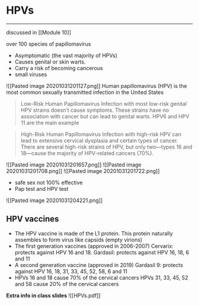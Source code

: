 # HPVs
---

discussed in [[Module 10]]

over 100 species of papillomavirus
- Asymptomatic (the vast majority of HPVs)
- Causes genital or skin warts.
- Carry a risk of becoming cancerous
- small viruses 

![[Pasted image 20201031201127.png]]
Human papillomavirus (HPV) is the most common sexually transmitted infection in the United States

>Low-Risk Human Papillomavirus
Infection with most low-risk genital HPV strains doesn’t cause symptoms. These strains have no association with cancer but can lead to genital warts. HPV6 and HPV 11 are the main example

>High-Risk Human Papillomavirus
Infection with high-risk HPV can lead to extensive cervical
dysplasia and certain types of cancer. There are several high-risk
strains of HPV, but only two—types 16 and 18—cause the majority of HPV-related cancers (70%).

![[Pasted image 20201031201657.png]]
![[Pasted image 20201031201708.png]]
![[Pasted image 20201031201722.png]]

- safe sex not 100% effective
- Pap test and HPV test


![[Pasted image 20201031204221.png]]

## HPV vaccines
- The HPV vaccine is made of the L1 protein. This protein naturally assembles to form virus like capsids (empty virions)
- The first generation vaccines (approved in 2006-2007) Cervarix: protects against HPV 16 and 18. Gardasil: protects against HPV 16, 18, 6 and 11 
- A second generation vaccine (approved in 2019) Gardasil 9: protects against HPV 16, 18, 31, 33, 45, 52, 58, 6 and 11 
- HPVs 16 and 18 cause 70% of the cervical cancers HPVs 31, 33, 45, 52 and 58 cause 20% of the cervical cancers


**Extra info in class slides**
![[HPVs.pdf]] 
